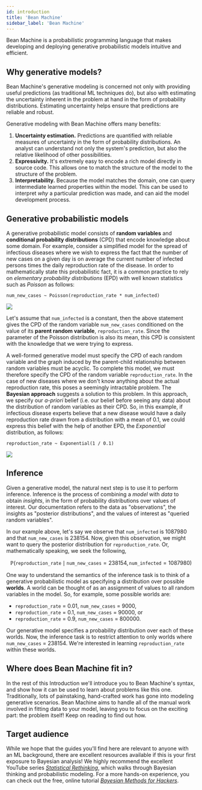 ```yaml
---
id: introduction
title: 'Bean Machine'
sidebar_label: 'Bean Machine'
---
```

<!-- @import "../../header.md" -->

Bean Machine is a probabilistic programming language that makes developing and deploying generative probabilistic models intuitive and efficient.

## Why generative models?

Bean Machine's generative modeling is concerned not only with providing useful predictions (as traditional ML techniques do), but also with estimating the uncertainty inherent in the problem at hand in the form of probability distributions. Estimating uncertainty helps ensure that predictions are reliable and robust.

Generative modeling with Bean Machine offers many benefits:

  1. **Uncertainty estimation.**  Predictions are quantified with reliable measures of uncertainty in the form of probability distributions. An analyst can understand not only the system's prediction, but also the relative likelihood of other possibilities.
  2. **Expressivity.**  It's extremely easy to encode a rich model directly in source code. This allows one to match the structure of the model to the structure of the problem.
  3. **Interpretability.**  Because the model matches the domain, one can query intermediate learned properties within the model. This can be used to interpret *why* a particular prediction was made, and can aid the model development process.

## Generative probabilistic models

A generative probabilistic model consists of **random variables** and **conditional probability distributions** (CPD) that encode knowledge about some domain. For example, consider a simplified model for the spread of infectious diseases where we wish to express the fact that the number of new cases on a given day is on average the current number of infected persons times the daily reproduction rate of the disease. In order to mathematically state this probabilistic fact, it is a common practice to rely on _elementary probability distributions_ (EPD) with well known statistics such as _Poisson_ as follows:


```
num_new_cases ~ Poisson(reproduction_rate * num_infected)
```

![](/img/poisson_3.png)

<!-- It might be more interesting to show the Poisson distribution for reproduction_rate=0.1 and num_inference=1000000 -->


Let's assume that `num_infected` is a constant, then the above statement gives the CPD of the random variable `num_new_cases` conditioned on the value of its **parent random variable**, `reproduction_rate`.
Since the parameter of the Poisson distribution is also its mean, this CPD is consistent with the knowledge that we were trying to express.

A well-formed generative model must specify the CPD of each random variable and the graph induced by the parent-child relationship between random variables must be acyclic. To complete this model, we must therefore specify the CPD of the random variable `reproduction_rate`. In the case of new diseases where we don't know anything about the actual reproduction rate, this poses a seemingly intractable problem. The **Bayesian approach** suggests a solution to this problem. In this approach, we specify our *a-priori* belief (i.e. our belief before seeing any data) about the distribution of random variables as their CPD. So, in this example, if infectious disease experts believe that a new disease would have a daily reproduction rate drawn from a distribution with a mean of 0.1, we could express this belief with the help of another EPD, the *Exponential* distribution, as follows:

```
reproduction_rate ~ Exponential(1 / 0.1)
```

![](/img/exponential_10.png)

## Inference

Given a generative model, the natural next step is to use it to perform inference. Inference is the process of combining a _model_ with _data_ to obtain _insights_, in the form of probability distributions over values of interest. Our documentation refers to the data as "observations", the insights as "posterior distributions", and the values of interest as "queried random variables".

In our example above, let's say we observe that `num_infected` is 1087980 and that `num_new_cases` is 238154. Now, given this observation, we might want to query the posterior distribution for `reproduction_rate`. Or, mathematically speaking, we seek the following,

$$\mathbb{P}(\texttt{reproduction\_rate} \mid \texttt{num\_new\_cases} = 238154, \texttt{num\_infected}=1087980)$$

One way to understand the semantics of the inference task is to think of a generative probabilistic model as specifying a distribution over possible **worlds**. A world can be thought of as an assignment of values to all random variables in the model. So, for example, some possible worlds are:

- `reproduction_rate` = 0.01, `num_new_cases` = 9000,
- `reproduction_rate` = 0.1, `num_new_cases` = 90000, or
- `reproduction_rate` = 0.9, `num_new_cases` = 800000.

Our generative model specifies a probability distribution over each of these worlds. Now, the inference task is to restrict attention to only worlds where `num_new_cases` = 238154. We're interested in learning `reproduction_rate` within these worlds.

## Where does Bean Machine fit in?

In the rest of this Introduction we'll introduce you to Bean Machine's syntax, and show how it can be used to learn about problems like this one. Traditionally, lots of painstaking, hand-crafted work has gone into modeling generative scenarios. Bean Machine aims to handle all of the manual work involved in fitting data to your model, leaving you to focus on the exciting part: the problem itself! Keep on reading to find out how.

## Target audience

While we hope that the guides you'll find here are relevant to anyone with an ML background, there are excellent resources available if this is your first exposure to Bayesian analysis! We highly recommend the excellent YouTube series _[Statistical Rethinking](https://www.youtube.com/playlist?list=PLDcUM9US4XdNM4Edgs7weiyIguLSToZRI)_, which walks through Bayesian thinking and probabilistic modeling. For a more hands-on experience, you can check out the free, online tutorial _[Bayesian Methods for Hackers](https://camdavidsonpilon.github.io/Probabilistic-Programming-and-Bayesian-Methods-for-Hackers/#contents)_.

<!-- ## Sneak Peek at Bean Machine Syntax

At this point it would be helpful to briefly look at our example model written in Bean Machine.
Random variables such as reproduction_rate and num_new_cases are represented as functions which compute the CPD of these variables and return a distribution object.
These CPD functions are marked with the `beanmachine.ppl.random_variable` decorator and all EPDs are based on PyTorch EPDs in the `torch.distribution` package.

```
import beanmachine.ppl as bm
import torch.distribution as dist

num_infected = 1087980

@bm.random_variable
def reproduction_rate():
    return Exponential(0.1)

@bm.random_variable
def num_new_cases():
    return Poisson(reproduction_rate() *  num_infected)
```

The call to inference involves first creating an appropriate inference engine object and then invoking the `infer` method as follows

```
engine = bm.<Inference Engine>()
engine.infer(queries = [reproduction_rate()],
             observations = {new_new_cases() : 238154})
```

Here it is important to note that the call `reproduction_rate()` in the list of queried variables refers to the name of a random variable while the same call in the CPD of `num_new_cases()` refers to the value of the random variable.
 -->
